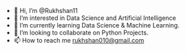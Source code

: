 - 👋 Hi, I’m @Rukhshan11
- 👀 I’m interested in Data Science and Artificial Intelligence
- 🌱 I’m currently learning Data Science & Machine Learning.
- 💞️ I’m looking to collaborate on Python Projects.
- 📫 How to reach me rukhshan010@gmail.com

<!---
Rukhshan11/Rukhshan11 is a ✨ special ✨ repository because its `README.md` (this file) appears on your GitHub profile.
You can click the Preview link to take a look at your changes.
--->
